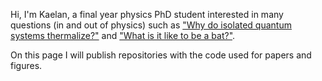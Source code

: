 Hi, I'm Kaelan, a final year physics PhD student interested in many questions (in and out of physics) such as ["Why do isolated quantum systems thermalize?"](https://en.wikipedia.org/wiki/Eigenstate_thermalization_hypothesis) and ["What is it like to be a bat?"](https://en.wikipedia.org/wiki/What_Is_It_Like_to_Be_a_Bat%3F). 

On this page I will publish repositories with the code used for papers and figures.
